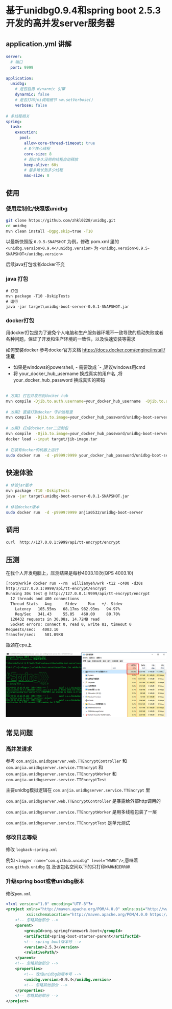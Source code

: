 # 基于unidbg0.9.4和spring boot 2.5.3开发的高并发server服务器

## application.yml 讲解

```yaml
server:
  # 端口
  port: 9999

application:
  unidbg:
    # 是否启用 dynarmic 引擎
    dynarmic: false
    # 是否打印jni调用细节 vm.setVerbose()
    verbose: false

# 多线程相关
spring:
  task:
    execution:
      pool:
        allow-core-thread-timeout: true
        # 8个核心线程
        core-size: 8
        # 超过多久没用的线程自动释放
        keep-alive: 60s
        # 最多增长到多少线程
        max-size: 8
```

## 使用

### 使用定制化/快照版unidbg

```bash
git clone https://github.com/zhkl0228/unidbg.git
cd unidbg
mvn clean install -Dgpg.skip=true -T10
```

以最新快照版 `0.9.5-SNAPSHOT` 为例，修改 pom.xml 里的 `<unidbg.version>0.9.4</unidbg.version>` 为 `<unidbg.version>0.9.5-SNAPSHOT</unidbg.version>`

后续java打包或者docker不变

### java 打包

```
# 打包
mvn package -T10 -DskipTests
# 运行
java -jar target\unidbg-boot-server-0.0.1-SNAPSHOT.jar
```

### docker打包

用docker打包是为了避免个人电脑和生产服务器环境不一致导致的启动失败或者各种问题，保证了开发和生产环境的一致性，以及快速安装等需求

如何安装docker 参考docker官方文档 https://docs.docker.com/engine/install/
**注意**

- 如果是windows的powershell, - 需要改成 `- ,建议windows用cmd
- 将 your_docker_hub_username 换成真实的用户名 ,将 your_docker_hub_password 换成真实的密码


```bash

# 方案1 打包并发布到docker hub
mvn compile -Djib.to.auth.username=your_docker_hub_username  -Djib.to.auth.password=your_docker_hub_password -Djib.to.image=your_docker_hub_username/unidbg-boot-server  jib:build -Dmaven.test.skip=true --batch-mode -T4

# 方案2 直接打到docker 守护进程里
mvn compile  -Djib.to.image=your_docker_hub_password/unidbg-boot-server  jib:dockerBuild -Dmaven.test.skip=true --batch-mode -T4

# 方案3 打成docker.tar二进制包
mvn compile  -Djib.to.image=your_docker_hub_password/unidbg-boot-server  jib:buildTar -Dmaven.test.skip=true --batch-mode -T4
docker load --input target/jib-image.tar

# 在装有docker的机器上运行
sudo docker run  -d -p9999:9999 your_docker_hub_password/unidbg-boot-server 

```

## 快速体验
```bash
# 体验jar版本
mvn package -T10 -DskipTests
java -jar target\unidbg-boot-server-0.0.1-SNAPSHOT.jar

# 体验docker版本
sudo docker run  -d -p9999:9999 anjia0532/unidbg-boot-server 
```

## 调用

```bash
curl  http://127.0.0.1:9999/api/tt-encrypt/encrypt
```

## 压测

在我个人开发电脑上，压测结果是每秒4003.10次(QPS 4003.10)

```
[root@wrk]# docker run --rm  williamyeh/wrk -t12 -c400 -d30s http://127.0.0.1:9999/api/tt-encrypt/encrypt
Running 30s test @ http://127.0.0.1:9999/api/tt-encrypt/encrypt
  12 threads and 400 connections
  Thread Stats   Avg      Stdev     Max   +/- Stdev
    Latency   105.55ms   68.17ms 982.93ms   94.97%
    Req/Sec   341.43     55.05   460.00     80.70%
  120432 requests in 30.08s, 14.72MB read
  Socket errors: connect 0, read 0, write 81, timeout 0
Requests/sec:   4003.10
Transfer/sec:    501.09KB
```

瓶颈在cpu上

![](docs/1.png)

## 常见问题

### 高并发请求

参考 `com.anjia.unidbgserver.web.TTEncryptController` 和 `com.anjia.unidbgserver.service.TTEncrypt`
和 `com.anjia.unidbgserver.service.TTEncryptWorker` 和 `com.anjia.unidbgserver.service.TTEncryptTest`

主要unidbg模拟逻辑在 `com.anjia.unidbgserver.service.TTEncrypt` 里

`com.anjia.unidbgserver.web.TTEncryptController` 是暴露给外部http调用的

`com.anjia.unidbgserver.service.TTEncryptWorker` 是用多线程包装了一层

`com.anjia.unidbgserver.service.TTEncryptTest` 是单元测试

### 修改日志等级

修改 `logback-spring.xml`

例如 `<logger name="com.github.unidbg" level="WARN"/>`,意味着 `com.github.unidbg` 包 及该包名空间以下的只打印`WARN`和`ERROR`

### 升级spring boot或者unidbg版本

修改`pom.xml`

```xml
<?xml version="1.0" encoding="UTF-8"?>
<project xmlns="http://maven.apache.org/POM/4.0.0" xmlns:xsi="http://www.w3.org/2001/XMLSchema-instance"
         xsi:schemaLocation="http://maven.apache.org/POM/4.0.0 https://maven.apache.org/xsd/maven-4.0.0.xsd">
    <!-- 忽略其他部分 -->
    <parent>
        <groupId>org.springframework.boot</groupId>
        <artifactId>spring-boot-starter-parent</artifactId>
        <!-- spring boot版本号 -->
        <version>2.5.3</version>
        <relativePath/>
    </parent>
    <!-- 忽略其他部分 -->
    <properties>
        <!-- 改成unidbg的版本号 -->
        <unidbg.version>0.9.4</unidbg.version>
        <!-- 忽略其他部分 -->
    </properties>
    <!-- 忽略其他部分 -->
</project>
```
